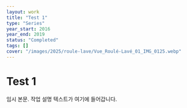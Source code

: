 ```yaml
---
layout: work
title: "Test 1"
type: "Series"
year_start: 2016
year_end: 2019
status: "Completed"
tags: []
cover: "/images/2025/roule-lave/Vue_Roulé-Lavé_01_IMG_0125.webp"
---
```


# Test 1

임시 본문. 작업 설명 텍스트가 여기에 들어갑니다.
